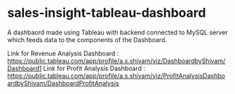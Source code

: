 # sales-insight-tableau-dashboard
A dashbaord made using Tableau with backend connected to MySQL server which feeds data to the components of the Dashboard.


Link for Revenue Analysis Dashboard : https://public.tableau.com/app/profile/a.s.shivam/viz/DashboardbyShivam/Dashboard1
Link for Profit Analysis Dashboard  : https://public.tableau.com/app/profile/a.s.shivam/viz/ProfitAnalysisDashboardbyShivam/DashboardProfitAnalysis
